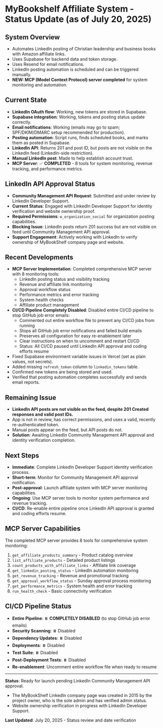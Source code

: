 # MyBookshelf Affiliate System - Status Update (as of July 20, 2025)

## System Overview

- Automates LinkedIn posting of Christian leadership and business books with Amazon affiliate links.
- Uses Supabase for backend data and token storage.
- Uses Resend for email notifications.
- LinkedIn posting automation is scheduled and can be triggered manually.
- **NEW: MCP (Model Context Protocol) server completed** for system monitoring and automation.

## Current State

- **LinkedIn OAuth flow**: Working, new tokens are stored in Supabase.
- **Supabase integration**: Working, tokens and posting status update correctly.
- **Email notifications**: Working (emails may go to spam; SPF/DKIM/DMARC setup recommended for production).
- **Posting automation**: Script runs, finds scheduled books, and marks them as posted in Supabase.
- **LinkedIn API**: Returns 201 and post ID, but posts are not visible on the LinkedIn feed (LinkedIn-side restriction).
- **Manual LinkedIn post**: Made to help establish account trust.
- **MCP Server**: ✅ **COMPLETED** - 8 tools for system monitoring, revenue tracking, and performance metrics.

## LinkedIn API Approval Status

- **Community Management API Request**: Submitted and under review by LinkedIn Developer Support.
- **Current Status**: Engaged with LinkedIn Developer Support for identity verification and website ownership proof.
- **Required Permissions**: `w_organization_social` for organization posting capabilities.
- **Blocking Issue**: LinkedIn posts return 201 success but are not visible on feed until Community Management API approval.
- **Support Engagement**: Actively working with LinkedIn to verify ownership of MyBookShelf company page and website.

## Recent Developments

- **MCP Server Implementation**: Completed comprehensive MCP server with 8 monitoring tools:
  - LinkedIn posting status and visibility tracking
  - Revenue and affiliate link monitoring
  - Approval workflow status
  - Performance metrics and error tracking
  - System health checks
  - Affiliate product management
- **CI/CD Pipeline Completely Disabled**: Disabled entire CI/CD pipeline to stop GitHub job error emails:
  - Commented out entire workflow file to prevent any CI/CD jobs from running
  - Stops all GitHub job error notifications and failed build emails
  - Preserves all configuration for easy re-enablement later
  - Clear instructions on when to uncomment and restart CI/CD
  - Status: All CI/CD paused until LinkedIn API approval and coding efforts resume
- Fixed Supabase environment variable issues in Vercel (set as plain values, not secrets).
- Added missing `refresh_token` column to `linkedin_tokens` table.
- Confirmed new tokens are being stored and used.
- Verified that posting automation completes successfully and sends email reports.

## Remaining Issue

- **LinkedIn API posts are not visible on the feed, despite 201 Created responses and valid post IDs.**
- App is not in review, has correct permissions, and uses a valid, recently re-authenticated token.
- Manual posts appear on the feed, but API posts do not.
- **Solution**: Awaiting LinkedIn Community Management API approval and identity verification completion.

## Next Steps

- **Immediate**: Complete LinkedIn Developer Support identity verification process.
- **Short-term**: Monitor for Community Management API approval notification.
- **Post-approval**: Launch affiliate system with MCP server monitoring capabilities.
- **Ongoing**: Use MCP server tools to monitor system performance and revenue tracking.
- **CI/CD**: Re-enable entire pipeline once LinkedIn API approval is granted and coding efforts resume.

## MCP Server Capabilities

The completed MCP server provides 8 tools for comprehensive system monitoring:

1. `get_affiliate_products_summary` - Product catalog overview
2. `list_affiliate_products` - Detailed product listings
3. `count_products_with_affiliate_links` - Affiliate link coverage
4. `get_linkedin_posting_status` - LinkedIn automation monitoring
5. `get_revenue_tracking` - Revenue and promotional tracking
6. `get_approval_workflow_status` - Sunday approval process monitoring
7. `get_performance_metrics` - System health and error tracking
8. `run_health_check` - Basic connectivity verification

## CI/CD Pipeline Status

- **Entire Pipeline**: ⏸️ **COMPLETELY DISABLED** (to stop GitHub job error emails)
- **Security Scanning**: ⏸️ Disabled
- **Dependency Updates**: ⏸️ Disabled
- **Deployments**: ⏸️ Disabled
- **Test Suite**: ⏸️ Disabled
- **Post-Deployment Tests**: ⏸️ Disabled
- **Re-enablement**: Uncomment entire workflow file when ready to resume

---

**Status**: Ready for launch pending LinkedIn Community Management API approval.

- The MyBookShelf LinkedIn company page was created in 2015 by the project owner, who is the sole admin and has verified admin status.
- Website ownership verification in progress with LinkedIn Developer Support.

**Last Updated**: July 20, 2025 - Status review and date verification
